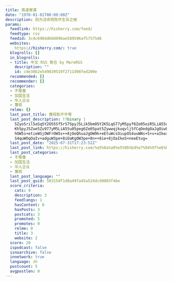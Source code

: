 ```yaml
---
title: 燕渡寒潭
date: "1970-01-01T00:00:00Z"
description: 别为活命而败坏生存之根
params:
  feedlink: https://hisherry.com/feed/
  feedtype: rss
  feedid: 3c4c690dd60d096ae589596af57575d6
  websites:
    https://hisherry.com/: true
  blogrolls: []
  in_blogrolls:
  - title: 中文 RSS 聚合 by MoreRSS
    description: ""
    id: c4e30b2e549839519f2711d98fed209e
  recommended: []
  recommender: []
  categories:
  - 不尊重
  - 加国生活
  - 华人企业
  - 蔑视
  relme: {}
  last_post_title: 蔑视和不平等
  last_post_description: !!binary |
    5Zyo5ril5aSq5Y2O55Sf5rS75pyJ5Lik5bm05Y2K5LqG77yM5pyf6Ze05oiR5LiA55u05r
    Kh5pyJ5Zue5Zu977yM5LiA55u05peg6Ze05pat5Zywwqjkuqvlj5fCqOedgOaJgOiwk+ea
    hOW5s+etieWSjOWFrOW5s++8jOeQhuaJgOW9k+eEtuWcsOiupOS4uuWNs+S+v+aIkeaYr+
    S4quWOqOaIv+adguW3pe+8iOaKgOW3pe+8n++8ie+8jOaIkeS+neeEtug=
  last_post_date: "2025-07-31T17:23:52Z"
  last_post_link: https://hisherry.com/%e5%8a%a0%e5%9b%bd%e7%94%9f%e6%b4%bb/4872/
  last_post_categories:
  - 不尊重
  - 加国生活
  - 华人企业
  - 蔑视
  last_post_language: ""
  last_post_guid: 58315df1d8a49fa45a524dcd9003f4be
  score_criteria:
    cats: 0
    description: 3
    feedlangs: 1
    hasContent: 0
    hasPosts: 3
    postcats: 3
    promoted: 5
    promotes: 0
    relme: 0
    title: 3
    website: 2
  score: 20
  ispodcast: false
  isnoarchive: false
  innetwork: true
  language: zh
  postcount: 5
  avgpostlen: 0
---
```

